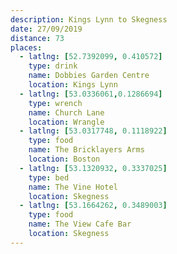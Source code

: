 ```yaml
---
description: Kings Lynn to Skegness
date: 27/09/2019
distance: 73
places:
  - latlng: [52.7392099, 0.410572]
    type: drink
    name: Dobbies Garden Centre
    location: Kings Lynn
  - latlng: [53.0336061,0.1286694]
    type: wrench
    name: Church Lane
    location: Wrangle
  - latlng: [53.0317748, 0.1118922]
    type: food
    name: The Bricklayers Arms
    location: Boston
  - latlng: [53.1320932, 0.3337025]
    type: bed
    name: The Vine Hotel
    location: Skegness
  - latlng: [53.1664262, 0.3489003]
    type: food
    name: The View Cafe Bar
    location: Skegness
---
```

